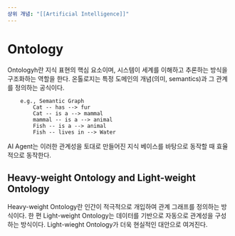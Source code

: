 ```yaml
---
상위 개념: "[[Artificial Intelligence]]"
---
```

# Ontology
Ontologyh란 지식 표현의 핵심 요소이며, 시스템이 세계를 이해하고 추론하는 방식을 구조화하는 역할을 한다. 온톨로지는 특정 도메인의 개념(의미, semantics)과 그 관계를 정의하는 공식이다.

		e.g., Semantic Graph
			Cat -- has --> fur
			Cat -- is a --> mammal
			mammal -- is a --> animal
			Fish -- is a --> animal
			Fish -- lives in --> Water

AI Agent는 이러한 관계성을 토대로 만들어진 지식 베이스를 바탕으로 동작할 때 효율적으로 동작한다.

## Heavy-weight Ontology and Light-weight Ontology
Heavy-weight Ontology란 인간이 적극적으로 개입하여 관계 그래프를 정의하는 방식이다. 한 편 Light-weight Ontology는 데이터를 기반으로 자동으로 관계성을 구성하는 방식이다. Light-wieght Ontology가 더욱 현실적인 대안으로 여겨진다.
